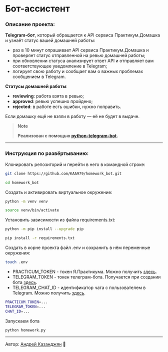 # Бот-ассистент
### Описание проекта:
**Telegram-бот**, который обращается к API сервиса Практикум.Домашка и узнаёт статус вашей домашней работы:
- раз в 10 минут опрашивает API сервиса Практикум.Домашка и проверяет статус отправленной на ревью домашней работы;
- при обновлении статуса анализирует ответ API и отправляет вам соответствующее уведомление в Telegram;
- логирует свою работу и сообщает вам о важных проблемах сообщением в Telegram.

**Статусы домашней работы**:

- **reviewing**: работа взята в ревью;
- **approved**: ревью успешно пройдено;
- **rejected**: в работе есть ошибки, нужно поправить.

Если домашку ещё не взяли в работу — её не будет в выдаче.

> **Note**
> 
> **Реализован с помощью [python-telegram-bot](https://github.com/python-telegram-bot/python-telegram-bot).**

---
### Инструкция по развёртыванию:

Клонировать репозиторий и перейти в него в командной строке:

```bash
git clone https://github.com/KAA979/homework_bot.git

cd homework_bot
```

Cоздать и активировать виртуальное окружение:

```bash
python -m venv venv

source venv/bin/activate
```

Установить зависимости из файла requirements.txt:

```bash
python -m pip install --upgrade pip

pip install -r requirements.txt
```
Создать в корне проекта файл .env и сохранить в нём переменные окружения:
```bash
touch .env
```
- PRACTICUM_TOKEN - токен Я.Практикума. Можно получить [здесь](https://oauth.yandex.ru/authorize?response_type=token&client_id=1d0b9dd4d652455a9eb710d450ff456a).
- TELEGRAM_TOKEN - токен телеграм-бота. Получается при создании бота [здесь](https://t.me/BotFather).
- TELEGRAM_CHAT_ID - идентификатор чата с пользователем в Telegram. Можно получить [здесь](https://t.me/userinfobot).
```bash
PRACTICUM_TOKEN=...
TELEGRAM_TOKEN=...
CHAT_ID=...
```
Запускаем бота
```bash
python homework.py
```

---
Автор: [Андрей Казанджян](https://github.com/KAA979) &#128013;
